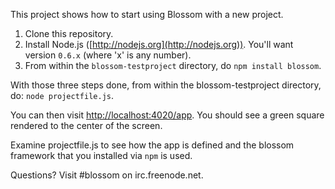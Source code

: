 This project shows how to start using Blossom with a new project.

1. Clone this repository.
2. Install Node.js ([http://nodejs.org](http://nodejs.org)). You'll want version `0.6.x` (where 'x' is any number).
3. From within the `blossom-testproject` directory, do `npm install blossom`.

With those three steps done, from within the blossom-testproject directory, 
do: `node projectfile.js`.

You can then visit [http://localhost:4020/app](http://localhost:4020/app). You should see a green square rendered to the center of the screen.

Examine projectfile.js to see how the app is defined and the blossom 
framework that you installed via `npm` is used.

Questions? Visit #blossom on irc.freenode.net.